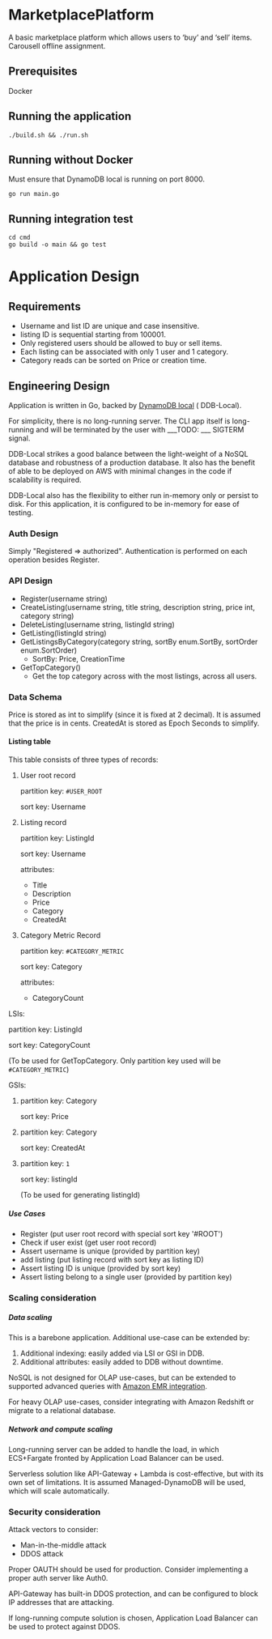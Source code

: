 # MarketplacePlatform

A basic marketplace platform which allows users to ‘buy’ and ‘sell’ items. Carousell offline assignment.

## Prerequisites
Docker

## Running the application

```
./build.sh && ./run.sh
```

## Running without Docker

Must ensure that DynamoDB local is running on port 8000.

```
go run main.go
```

## Running integration test

```
cd cmd
go build -o main && go test
```
# Application Design

## Requirements
- Username and list ID are unique and case insensitive.
- listing ID is sequential starting from 100001.
- Only registered users should be allowed to buy or sell items.
- Each listing can be associated with only 1 user and 1 category.
- Category reads can be sorted on Price or creation time.

## Engineering Design

Application is written in Go, backed
by [DynamoDB local](https://docs.aws.amazon.com/amazondynamodb/latest/developerguide/DynamoDBLocal.UsageNotes.html) (
DDB-Local).

For simplicity, there is no long-running server. The CLI app itself is long-running and will be terminated by the user
with ___TODO: ___ SIGTERM signal.

DDB-Local strikes a good balance between the light-weight of a NoSQL database and robustness of a production database.
It also has the benefit of able to be deployed on AWS with minimal changes in the code if scalability is required.

DDB-Local also has the flexibility to either run in-memory only or persist to disk. For this application, it is
configured to be in-memory for ease of testing.

### Auth Design

Simply "Registered => authorized". Authentication is performed on each operation besides Register.

### API Design

- Register(username string)
- CreateListing(username string, title string, description string, price int, category string)
- DeleteListing(username string, listingId string)
- GetListing(listingId string)
- GetListingsByCategory(category string, sortBy enum.SortBy, sortOrder enum.SortOrder)
    - SortBy: Price, CreationTime
- GetTopCategory()
    - Get the top category across with the most listings, across all users.

### Data Schema

Price is stored as int to simplify (since it is fixed at 2 decimal). It is assumed that the price is in cents.
CreatedAt is stored as Epoch Seconds to simplify.

#### Listing table

This table consists of three types of records:

1. User root record

   partition key: `#USER_ROOT`

   sort key: Username

2. Listing record

   partition key: ListingId

   sort key: Username

   attributes:
    - Title
    - Description
    - Price
    - Category
    - CreatedAt
3. Category Metric Record

   partition key: `#CATEGORY_METRIC`

   sort key: Category

   attributes:
    - CategoryCount

LSIs:

partition key: ListingId

sort key: CategoryCount

(To be used for GetTopCategory. Only partition key used will be `#CATEGORY_METRIC`)

GSIs:

1. partition key: Category 
   
   sort key: Price

2. partition key: Category

   sort key: CreatedAt

3. partition key: `1`

   sort key: listingId

   (To be used for generating listingId)

##### Use Cases

- Register (put user root record with special sort key '#ROOT')
- Check if user exist (get user root record)
- Assert username is unique (provided by partition key)
- add listing (put listing record with sort key as listing ID)
- Assert listing ID is unique (provided by sort key)
- Assert listing belong to a single user (provided by partition key)

### Scaling consideration

##### Data scaling
This is a barebone application. Additional use-case can be extended by:

1. Additional indexing: easily added via LSI or GSI in DDB.
2. Additional attributes: easily added to DDB without downtime.

NoSQL is not designed for OLAP use-cases, but can be extended to supported advanced queries
with [Amazon EMR integration](https://docs.aws.amazon.com/amazondynamodb/latest/developerguide/EMRforDynamoDB.Querying.html).

For heavy OLAP use-cases, consider integrating with Amazon Redshift or migrate to a relational database.

##### Network and compute scaling
Long-running server can be added to handle the load, in which ECS+Fargate fronted by Application Load Balancer can be
used.

Serverless solution like API-Gateway + Lambda is cost-effective, but with its own set of limitations.
It is assumed Managed-DynamoDB will be used, which will scale automatically.

### Security consideration

Attack vectors to consider:

- Man-in-the-middle attack
- DDOS attack

Proper OAUTH should be used for production. Consider implementing a proper auth server like Auth0.

API-Gateway has built-in DDOS protection, and can be configured to block IP addresses that are attacking.

If long-running compute solution is chosen, Application Load Balancer can be used to protect against DDOS.